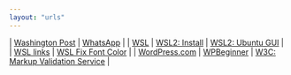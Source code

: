 ```yaml
---
layout: "urls"
---
```


| [Washington Post](https://www.washingtonpost.com/) | [WhatsApp](https://web.whatsapp.com/) |
| [WSL](https://wsl.vlsm.org/) | [WSL2: Install](https://docs.microsoft.com/en-us/windows/wsl/install-win10) | [WSL2: Ubuntu GUI](https://www.youtube.com/watch?v=IL7Jd9rjgrM) |
| [WSL links](https://rahmatm.samik-ibrahim.vlsm.org/2018/02/windows-subsystem-for-linux-ubuntu-16.html) | [WSL Fix Font Color](https://blog.programster.org/fix-font-colors-in-windows-10-bash) |
| [WordPress.com](https://wordpress.com/learn/) | [WPBeginner](https://www.wpbeginner.com/) | [W3C: Markup Validation Service](http://validator.w3.org/) |



